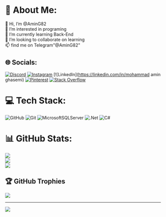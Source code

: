# 💫 About Me:
👋 Hi, I’m @AminG82<br>👀 I’m interested in programing<br>🌱 I’m currently learning Back-End<br>💞️ I’m looking to collaborate on learning<br>📫 find me on Telegram"@AminG82"


## 🌐 Socials:
[![Discord](https://img.shields.io/badge/Discord-%237289DA.svg?logo=discord&logoColor=white)](https://discord.gg/AminG82#6814) [![Instagram](https://img.shields.io/badge/Instagram-%23E4405F.svg?logo=Instagram&logoColor=white)](https://instagram.com/aminghasemi.1911) [![LinkedIn](https://linkedin.com/in/mohammad amin ghasemi) [![Pinterest](https://img.shields.io/badge/Pinterest-%23E60023.svg?logo=Pinterest&logoColor=white)](https://pinterest.com/AminG82) [![Stack Overflow](https://img.shields.io/badge/-Stackoverflow-FE7A16?logo=stack-overflow&logoColor=white)](https://stackoverflow.com/users/18249831) 

# 💻 Tech Stack:
![GitHub](https://img.shields.io/badge/github-%23121011.svg?style=for-the-badge&logo=github&logoColor=white) ![Git](https://img.shields.io/badge/git-%23F05033.svg?style=for-the-badge&logo=git&logoColor=white) ![MicrosoftSQLServer](https://img.shields.io/badge/Microsoft%20SQL%20Server-CC2927?style=for-the-badge&logo=microsoft%20sql%20server&logoColor=white) ![.Net](https://img.shields.io/badge/.NET-5C2D91?style=for-the-badge&logo=.net&logoColor=white) ![C#](https://img.shields.io/badge/c%23-%23239120.svg?style=for-the-badge&logo=csharp&logoColor=white)
# 📊 GitHub Stats:
![](https://github-readme-stats.vercel.app/api?username=AminG82&theme=dark&hide_border=false&include_all_commits=false&count_private=false)<br/>
![](https://github-readme-streak-stats.herokuapp.com/?user=AminG82&theme=dark&hide_border=false)<br/>
![](https://github-readme-stats.vercel.app/api/top-langs/?username=AminG82&theme=dark&hide_border=false&include_all_commits=false&count_private=false&layout=compact)

## 🏆 GitHub Trophies
![](https://github-profile-trophy.vercel.app/?username=AminG82&theme=radical&no-frame=false&no-bg=false&margin-w=4)

---
[![](https://visitcount.itsvg.in/api?id=AminG82&icon=0&color=0)](https://visitcount.itsvg.in)

<!-- Proudly created with GPRM ( https://gprm.itsvg.in ) -->

<!---
AminG82/AminG82 is a ✨ special ✨ repository because its `README.md` (this file) appears on your GitHub profile.
You can click the Preview link to take a look at your changes.
--->
